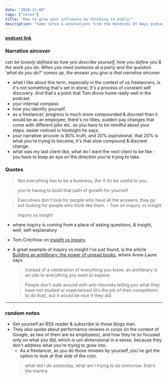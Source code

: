 ```yaml
---
date: "2020-11-08"
tags: ["notes"]
title: "How to grow your influence by thinking in public"
description: "Some notes & annotations from the Hundreds Of Ways podcast episode with Tom Critchlow"
---
```


**[podcast link](https://open.spotify.com/episode/7dJbuJFuhF0ezLLOpXn5ta?si=AXb0QadmQ5KaN74OxC8d-A)**

### Narrative aircover
*can be loosely defined as how you describe yourself, how you define you & the work you do. When you meet someone at a party and the question 'what do you do?' comes up, the answer you give is that narrative aircover*

- what I like about this term, especially in the context of us freelancers, is it's not something that's set in stone, it's a process of constant self discovery. And that's a point that Tom drove home really well in the podcast.
- your internal compass
- how you identify yourself.
- as a freelancer, progress is much more compounded & discreet than it would be as an employee, there's no titles, sudden pay changes that come with different jobs etc. so you have to be mindful about your steps. easier noticed in hindsight he says.
- your narrative aircover is 80% truth, and 20% aspirational. that 20% is what you're trying to become, it's that slow compound & discreet change.
- what was my last client like, what do I want the next client to be like - you have to keep an eye on the direction you're trying to take.

### Quotes
> Not everything has to be a business, (for *it* )to be useful to you. 

> you're having to build that path of growth for yourself. 

> Executives don't look for people who have all the answers, they go out looking for people who think like them. - Tom on inquiry vs insight

> inquiry vs insight

- where inquiry is coming from a place of asking questions, & insight, well, self-explanatory
- Tom Critchlow on [insight vs inquiry](https://tomcritchlow.com/2020/08/19/little-futures-2/).
- A great example of inquiry vs insight I've just found, is the article [Building an antilibrary: the power of unread books](https://nesslabs.com/antilibrary), where Anne-Laure says:
	>Instead of a celebration of everything you know, an antilibrary is an ode to everything you want to explore.
	
	>People don’t walk around with anti-résumés telling you what they have not studied or experienced (it’s the job of their competitors to do that), but it would be nice if they did.
---

### random notes
- Get yourself an RSS reader & subscribe to those blogs man.
- They also spoke about performance reviews in corps (in the context of Google, as two of them are ex employees), and how they're so focused only on what you did, which is uni-dimensional in a sense, because they don't address what you're trying to grow into.
	- As a freelancer, as you do those reviews by yourself, you've got the option to look at that side of the coin. 
	> what did I do yesterday, what am I trying to do tomorrow.
	 that's the mantra
